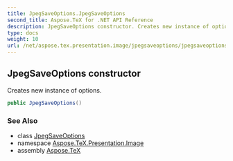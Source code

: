 ```yaml
---
title: JpegSaveOptions.JpegSaveOptions
second_title: Aspose.TeX for .NET API Reference
description: JpegSaveOptions constructor. Creates new instance of options
type: docs
weight: 10
url: /net/aspose.tex.presentation.image/jpegsaveoptions/jpegsaveoptions/
---
```

## JpegSaveOptions constructor

Creates new instance of options.

```csharp
public JpegSaveOptions()
```

### See Also

* class [JpegSaveOptions](../)
* namespace [Aspose.TeX.Presentation.Image](../../jpegsaveoptions/)
* assembly [Aspose.TeX](../../../)


